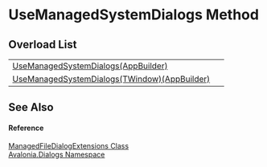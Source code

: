 # UseManagedSystemDialogs Method


## Overload List
<table>
<tr>
<td><a href="M_Avalonia_Dialogs_ManagedFileDialogExtensions_UseManagedSystemDialogs">UseManagedSystemDialogs(AppBuilder)</a></td>
<td> </td>
</tr>
<tr>
<td><a href="M_Avalonia_Dialogs_ManagedFileDialogExtensions_UseManagedSystemDialogs__1">UseManagedSystemDialogs(TWindow)(AppBuilder)</a></td>
<td> </td>
</tr>
</table>

## See Also


#### Reference
<a href="T_Avalonia_Dialogs_ManagedFileDialogExtensions">ManagedFileDialogExtensions Class</a>  
<a href="N_Avalonia_Dialogs">Avalonia.Dialogs Namespace</a>  

